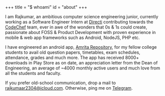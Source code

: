 +++
title = "$ whoami"
id = "about"
+++

I am Rajkumar, an ambitious computer science engineering junior, currently working as a Software Engineer Intern at [Directi](https://directi.com) contributing towards the [CodeChef](https://codechef.com) team, ever in awe of the wonders that 0s & 1s could create, passionate about FOSS & Product Development with proven experience in mobile & web app frameworks such as Android, NodeJS, PHP etc.

I have engineered an android app, [Amrita Repository](http://bit.ly/amritarepo), for my fellow college students to avail old question papers, timetables, exam schedules, attendance, grades and much more. The app has received 8000+ downloads in Play Store as on date, an appreciation letter from the Dean of Engineering, an average of ~4000 monthly active users and much love from all the students and faculty.

If you prefer old-school communication, drop a mail to rajkumaar2304@icloud.com. Otherwise, ping me on [Telegram](https://t.me/rajkumaar23).
